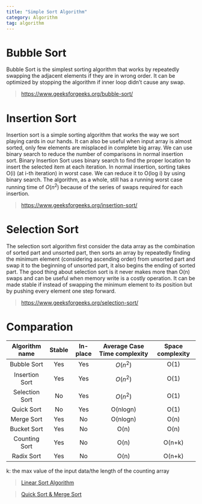 ```yaml
---
title: "Simple Sort Algorithm"
category: Algorithm
tag: algorithm
---
```

# Bubble Sort #
Bubble Sort is the simplest sorting algorithm that works by repeatedly swapping the adjacent elements if they are in wrong order.  It can be optimized by stopping the algorithm if inner loop didn’t cause any swap.

> https://www.geeksforgeeks.org/bubble-sort/

# Insertion Sort #
Insertion sort is a simple sorting algorithm that works the way we sort playing cards in our hands. It can also be useful when input array is almost sorted, only few elements are misplaced in complete big array.
We can use binary search to reduce the number of comparisons in normal insertion sort. Binary Insertion Sort uses binary search to find the proper location to insert the selected item at each iteration. In normal insertion, sorting takes O(i) (at i-th iteration) in worst case. We can reduce it to O(log i) by using binary search. The algorithm, as a whole, still has a running worst case running time of $O(n^2)$ because of the series of swaps required for each insertion. 
> https://www.geeksforgeeks.org/insertion-sort/

# Selection Sort #
The selection sort algorithm first consider the data array as the combination of sorted part and unsorted part,  then sorts an array by repeatedly finding the minimum element (considering ascending order) from unsorted part and swap it to the beginning of unsorted part, it also begins the ending of sorted part.
The good thing about selection sort is it never makes more than O(n) swaps and can be useful when memory write is a costly operation.
It can be made stable if instead of swapping the minimum element to its position but by pushing every element one step forward.
> https://www.geeksforgeeks.org/selection-sort/

# Comparation #

|Algorithm name|Stable|In-place|Average Case Time complexity|Space complexity|
|:------------:|:----:|:------:|:--------------------------:|:--------------:|
|Bubble Sort|Yes|Yes|$O(n^2)$|O(1)|
|Insertion Sort|Yes|Yes|$O(n^2)$|O(1)|
|Selection Sort|No|Yes|$O(n^2)$|O(1)|
|Quick Sort|No|Yes|O(nlogn)|O(1)|
|Merge Sort|Yes|No|O(nlogn)|O(n)|
|Bucket Sort|Yes|No|O(n)|O(n)|
|Counting Sort|Yes|No|O(n)|O(n+k)|
|Radix Sort|Yes|No|O(n)|O(n+k)|

k: the max value of the input data/the length of the counting array

> [Linear Sort Algorithm](https://leon-wtf.github.io/algorithm/2019/07/28/linear-sort/#more)

> [Quick Sort & Merge Sort](https://leon-wtf.github.io/algorithm/2019/07/26/quick-sort-merge-sort/#more)
